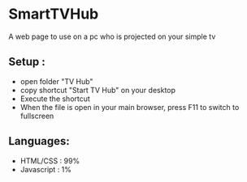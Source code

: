 # SmartTVHub
A web page to use on a pc who is projected on your simple tv


## Setup :

- open folder "TV Hub"
- copy shortcut "Start TV Hub" on your desktop
- Execute the shortcut
- When the file is open in your main browser, press F11 to switch to fullscreen


## Languages:
- HTML/CSS : 99%
- Javascript : 1%
